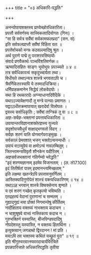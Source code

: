 +++
title = "०३ अधिकारि-पद्धतिः"

+++

अनन्योपायशक्तस्य प्राप्येच्छोरधिकारिता।  
प्रपत्तौ सर्ववर्णस्य सात्त्विकत्वादियोगतः (गिनः) ।  
“सा हि सर्वत्र सर्वेषां सर्वकामफलप्रदा” (सन. सं)  
इति सर्वफलप्राप्तौ सर्वेषां विहिता यतः ॥  
प्रपत्तेर्वाचको मन्त्रः कठवल्ल्यादिषु श्रुतः ।  
अर्थ पुराणे पाद्मे तु पराशरवसिष्ठयोः  
संवादे प्रणवैकार्थः पञ्चविंशतिवर्णकः॥  
ऋष्यादिसहितः साङ्गः भूयोभूयः प्रपञ्च्यते ॥ ४ ॥  
तत्र सर्वधिकारत्वं सकृदुच्चार्यता तथा।  
विधीयते तथाऽन्यत्र शास्त्रे भगवताऽपि च ।  
त्रैवर्णिकेतरस्यापि ये तस्मादधिक्रिया।  
धर्मिग्राहकमानेन सिद्धेयं लोकवेदयोः ।  
यथा हि रथकारादेः अग्न्याधानादिवैदिके ।  
यथाऽऽज्यावेक्षणादौ तु मन्त्रे पत्न्याः प्रमाणतः ।  
यद्वाऽऽधीतक्रमापायात् खरादेर्वा विलोपतः ।  
द्वयस्य सर्वाधिकृतिः ; सर्वेषां तान्त्रिकं तु वा ॥ ८ ॥  
अज्ञ-सर्वज्ञ-भक्तानां प्रपत्तावधिकारिता ॥  
उपायान्तरविज्ञानाशक्तेरज्ञस्य युज्यते  
सदृशोपायवैधुर्यं साक्षाद्भगवतो विदन् ।  
सर्वज्ञः शरणं याति योगमार्गपराङ्मुखः ।  
सर्वकालं प्रेमवशात् भजन् भक्तोऽप्यनन्यधीः ।  
उपायं वाऽप्युपेयं वा क्षमोऽन्यं नावलम्बितुम् ।  
जितन्तामन्त्रविवृतौ शौनकेन यदीरितम् ।  
अज्ञसर्वजभक्तानां गतिर्गम्यो भवेद्धरिः"  
"इदं शरणमज्ञानाम् इदमेव विजानताम् । (ल. तं17.100)  
इदं तितीर्षतां पारम् इदमानन्त्यमिच्छताम् "  
इति लक्ष्म्या खतन्त्रेऽपि प्रपत्तावनुवर्णितम् ।  
आस्तिक्यादिगुणोपेतं शास्त्रं वक्त्यधिकारिणम् ॥ १४ ॥  
यथाऽऽह भगवान् शास्त्रे विष्वक्सेनाय शृण्वते ।  
य एवं शरणं गच्छेत् कृतकृत्यो भविष्यति ।  
एतद्रहस्यं वेदानां पुराणानां च सम्मतम् ।  
गुह्याद्गुह्यं मया प्रोक्तं निगमान्तेषु कीर्तितम्  
नादीक्षिताय वक्तव्यं नाभक्ताय कदाचन ।  
न चाशुश्रूषवे वाच्यं नास्तिकाय कदाच न ।  
गुरुभक्तिर्न यस्यास्ति, बीजपिण्डपदादिषु  
नोपदेशस्तु यस्यास्ति, न वक्तव्य हितार्थिना ।  
इत्युक्तवान् जगन्नाथो द्विरदानन ! मां प्रति ।  
मयाऽपि तव भक्तस्य कथितं यच्छ्रुतं पुरा" ॥ १९ ॥  
इति श्रीगुरुवरवात्स्यवरदाचार्यविरचिते  
प्रपन्नपारिजाते अधिकारिपद्धतिः तृतीया  